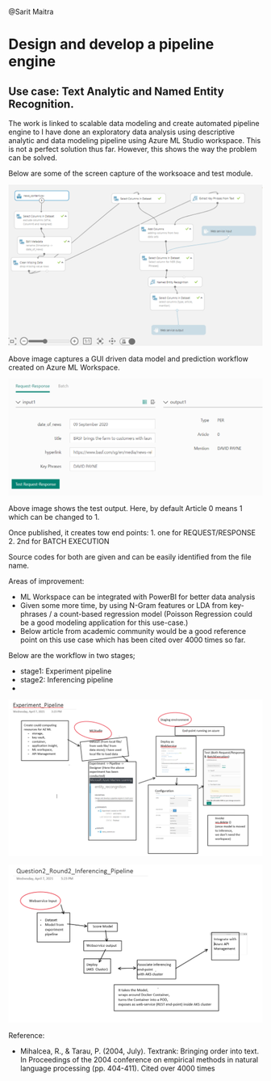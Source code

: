 @Sarit Maitra

# Design and develop a pipeline engine

## Use case: Text Analytic and Named Entity Recognition.

The work is linked to scalable data modeling and create automated pipeline engine to 
I have done an exploratory data analysis using descriptive analytic and data modeling pipeline using Azure ML Studio workspace.
This is not a perfect solution thus far. However, this shows the way the problem can be solved.

Below are some of the screen capture of the worksoace and test module.

![](img/Capture1.PNG)

Above image captures a GUI driven data model and prediction workflow created on Azure ML Workspace.


![](img/test.PNG)

Above image shows the test output. Here, by default Article 0 means 1 which can be changed to 1.

Once published, it creates tow end points:
    1. one for REQUEST/RESPONSE
    2. 2nd for BATCH EXECUTION

Source codes for both are given and can be easily identified from the file name.


Areas of improvement:
   - ML Workspace can be integrated with PowerBI for better data analysis
   - Given some more time, by using N-Gram features or LDA from key-phrases / a count-based regression model (Poisson Regression could be a good modeling application for this use-case.)
   - Below article from academic community would be a good reference point on this use case which has been cited over 4000 times so far.

Below are the workflow in two stages; 
 -  stage1: Experiment pipeline
 -  stage2: Inferencing pipeline
 -  
![](img/Experiment_pipeline.PNG)

![](img/Inferencing_Pipeline.PNG)


Reference:
   - Mihalcea, R., & Tarau, P. (2004, July). Textrank: Bringing order into text. In Proceedings of the 2004 conference on empirical methods in natural language processing (pp. 404-411). Cited over 4000 times
